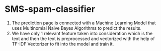 # SMS-spam-classifier
1. The prediction page is connected with a Machine Learning Model that uses Multinomial Naive Bayes Algorithms to predict the results.
2. We have only 1 relevant feature taken into consideration which is the text and then the text is preprocessed and vectorized with the help of TF-IDF Vectorizer to fit into the model and train it.
